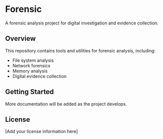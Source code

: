 # Forensic

A forensic analysis project for digital investigation and evidence collection.

## Overview

This repository contains tools and utilities for forensic analysis, including:

- File system analysis
- Network forensics
- Memory analysis
- Digital evidence collection

## Getting Started

More documentation will be added as the project develops.

## License

[Add your license information here]
